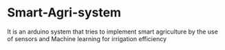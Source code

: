 # Smart-Agri-system
It is an arduino system that tries to implement smart agriculture by the use of sensors and Machine learning for irrigation efficiency
